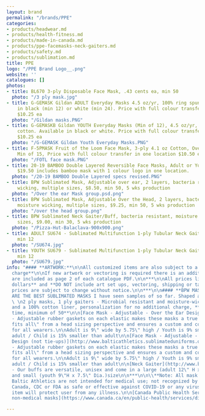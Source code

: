 ```yaml
---
layout: brand
permalink: "/brands/PPE"
categories:
- products/headwear.md
- products/health-fitness.md
- products/made-in-canada.md
- products/ppe-facemasks-neck-gaiters.md
- products/safety.md
- products/sublimation.md
title: PPE
logo: "/PPE Brand Logo__.png"
website: ''
catalogues: []
photos:
- title: BL670 3-ply Disposable Face Mask, .43 cents ea, min 50
  photo: "/3 ply mask.jpg"
- title: G-GEMASK Gildan ADULT Everyday Masks 4.5 oz/yr, 100% ring spun cotton. Available
    in black (min 12) or white (min 24). Price with full colour transfer in one location
    $10.25 ea
  photo: "/Gildan masks.PNG"
- title: G-GEMASKB Gildan YOUTH Everyday Masks (Min of 12), 4.5 oz/yr, 100% ring spun
    cotton. Available in black or white. Price with full colour transfer in one location
    $10.25 ea
  photo: "/G-GEMASK Gildan Youth Everyday Masks.PNG"
- title: F-5PMASK Fruit of the Loom Face Mask, 3-ply 4.1 oz Cotton, Over ear design,
    Min of 15, Price with full colour transfer in one location $10.50 ea
  photo: "/FOTL face mask.PNG"
- title: 20-19 BAMBOO Double Layered Reversible Face Masks, Adult or Youth, min 12,
    $19.50 includes bamboo mask with 1 colour logo in one location.
  photo: "/20-19 BAMBOO Double Layered specs revised.PNG"
- title: BPW Sublimated Mask, Adjustable over ear, 2 layers, bacteria resistant, moisture
    wicking, multiple sizes, $8.50, min 50, 5 wks production
  photo: "/Over the ear Mask group.psd.png"
- title: BPW Sublimated Mask, Adjustable Over the Head, 2 layers, bacteria resistant,
    moisture wicking, multiple sizes, $9.25, min 50, 5 wks production
  photo: "/over the head group.png"
- title: BPW Sublimated Neck Gaiter/Buff, bacteria resistant, moisture wicking, multiple
    sizes, $9.00, min 30, 5 wks production
  photo: "/Pizza-Hut-Balaclava-900x900.png"
- title: ADULT SU674 - Sublimated Multifunction 1-ply Tubular Neck Gaiter, $5.82,
    min 12
  photo: "/SU674.jpg"
- title: YOUTH SU679 - Sublimated Multifunction 1-ply Tubular Neck Gaiter, $4.98,
    min 12
  photo: "/SU679.jpg"
info: "#### **ARTWORK:**\n\nAll customized items are also subject to a **$50 set up
  charge**\n\nIf new artwork or vectoring is required there is an additional $25 charge.\n\nTemplates
  are included as page 2 of each catalogue PDF.\n\n***\n\nAll prices listed are **Canadian
  dollars** and **DO NOT include art set ups, vectoring, shipping or taxes**. Garment
  prices are subject to change without notice.\n\n***\n\n#### **BPW MASK ONLINE LINKS:**\n\nTHESE
  ARE THE BEST SUBLIMATED MASKS I have seen samples of so far. Shaped and breathable.
  \ \n2 ply masks, 1 ply gaiters - Microbial resistant and moisture-wicking material
  and a 100% cotton liner, personalization for no additional charge, **5 weeks production
  time, minimum of 50**\n\n[Face Mask - Adjustable - Over the Ear Design](http://www.balticathletics.sublimateduniforms.online/index.php?route=product/product&product_id=1040)
  - Adjustable rubber gaskets on each elastic makes these masks a true \"one size
  fits all\" from a head sizing perspective and ensures a custom and comfortable fit
  for all wearers.\n\nAdult is 9\" wide by 5.75\" high / Youth is 9% smaller than
  adult / Child is 15% smaller than adult\n\n[Face Mask - Adjustable - Over the Head
  Design (not tie-ups)](http://www.balticathletics.sublimateduniforms.online/index.php?route=product/product&product_id=1038)
  - Adjustable rubber gaskets on each elastic makes these masks a true \"one size
  fits all\" from a head sizing perspective and ensures a custom and comfortable fit
  for all wearers.\n\nAdult is 9\" wide by 5.75\" high / Youth is 9% smaller than
  adult / Child is 15% smaller than adult\n\n[Neck Gaiter](http://www.balticathletics.sublimateduniforms.online/index.php?route=product/product&product_id=1037)
  - Our buffs are versatile, unisex and come in a large (adult 12\" H x 9\" Dia.)
  and small (youth 9\"H x 7.5\" Dia.)size\n\n***\n\n\\**Note: All mask offered through
  Baltic Athletics are not intended for medical use; not recognized by the Health
  Canada, CDC or FDA as safe or effective against COVID-19 or any virus; no guarantee
  item will protect user from any illness.\n\n[Canada Public Health Services - About
  non-medical masks](https://www.canada.ca/en/public-health/services/diseases/2019-novel-coronavirus-infection/prevention-risks/about-non-medical-masks-face-coverings.html)"

---
```

